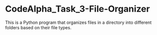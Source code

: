 # CodeAlpha_Task_3-File-Organizer
This is a Python program that organizes files in a directory into different folders based on their file types.
